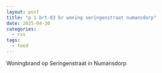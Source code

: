 ```yaml
---
layout: post
title: "p 1 brt-03 br woning seringenstraat numansdorp"
date: 2025-04-30
categories: 
  - rss
tags: 
  - feed
---
```


Woningbrand op Seringenstraat in Numansdorp
